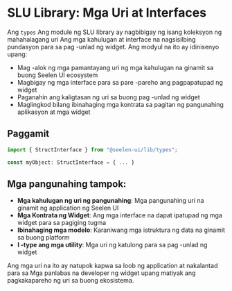 # **SLU Library: Mga Uri at Interfaces**

Ang `types` Ang module ng SLU library ay nagbibigay ng isang koleksyon ng mahahalagang uri 
Ang mga kahulugan at interface na nagsisilbing pundasyon para sa pag -unlad ng widget. 
Ang modyul na ito ay idinisenyo upang:

* Mag -alok ng mga pamantayang uri ng mga kahulugan na ginamit sa buong Seelen UI ecosystem
* Magbigay ng mga interface para sa pare -pareho ang pagpapatupad ng widget
* Paganahin ang kaligtasan ng uri sa buong pag -unlad ng widget
* Maglingkod bilang ibinahaging mga kontrata sa pagitan ng pangunahing aplikasyon at mga widget

## **Paggamit**

```ts
import { StructInterface } from "@seelen-ui/lib/types";

const myObject: StructInterface = { ... }
```

## **Mga pangunahing tampok:**

* **Mga kahulugan ng uri ng pangunahing**: Mga pangunahing uri na ginamit ng application ng Seelen UI
* **Mga Kontrata ng Widget**: Ang mga interface na dapat ipatupad ng mga widget para sa pagiging tugma
* **Ibinahaging mga modelo**: Karaniwang mga istruktura ng data na ginamit sa buong platform
* **I -type ang mga utility**: Mga uri ng katulong para sa pag -unlad ng widget

Ang mga uri na ito ay natupok kapwa sa loob ng application at nakalantad para sa 
Mga panlabas na developer ng widget upang matiyak ang pagkakapareho ng uri sa buong ekosistema.
